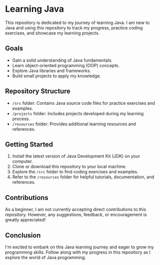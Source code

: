 # Learning Java

This repository is dedicated to my journey of learning Java. I am new to Java and using this repository to track my progress, practice coding exercises, and showcase my learning projects.

## Goals

- Gain a solid understanding of Java fundamentals.
- Learn object-oriented programming (OOP) concepts.
- Explore Java libraries and frameworks.
- Build small projects to apply my knowledge.

## Repository Structure

- `/src` folder: Contains Java source code files for practice exercises and examples.
- `/projects` folder: Includes projects developed during my learning process.
- `/resources` folder: Provides additional learning resources and references.

## Getting Started

1. Install the latest version of Java Development Kit (JDK) on your computer.
2. Clone or download this repository to your local machine.
3. Explore the `/src` folder to find coding exercises and examples.
4. Refer to the `/resources` folder for helpful tutorials, documentation, and references.

## Contributions

As a beginner, I am not currently accepting direct contributions to this repository. However, any suggestions, feedback, or encouragement is greatly appreciated!

## Conclusion

I'm excited to embark on this Java learning journey and eager to grow my programming skills. Follow along with my progress in this repository as I explore the world of Java programming.
